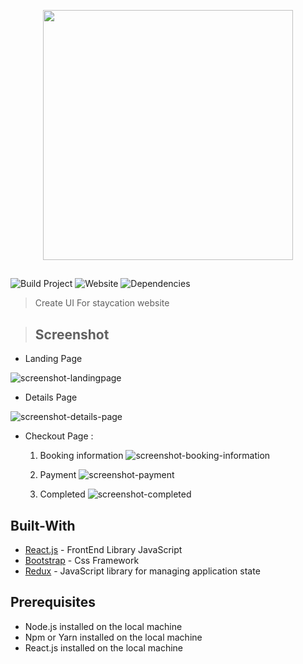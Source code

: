 <p align="center">
  <img width="400" src="https://user-images.githubusercontent.com/63716330/90742698-b8008f80-e2f9-11ea-973f-a6e153b6614a.png">
</p>

##

![Build Project](https://github.com/vuejs-id/blog/workflows/Build%20Project/badge.svg) ![Website](https://img.shields.io/website?url=https%3A%2F%2Fblog.vuejs.id%2F) ![Dependencies](https://img.shields.io/david/vuejs-id/blog.svg)

> Create UI For staycation website

> ## Screenshot

- Landing Page

![screenshot-landingpage](https://user-images.githubusercontent.com/63716330/90948555-3b40f300-e46a-11ea-95d2-75aabd81faa7.png)

- Details Page

![screenshot-details-page](https://user-images.githubusercontent.com/77246142/134699048-03f21b78-67bd-4f08-9cb7-bf9a0df6f994.png)

- Checkout Page :

  1. Booking information
![screenshot-booking-information](https://user-images.githubusercontent.com/63716330/90948722-dbe3e280-e46b-11ea-880a-a0fa6de3c0f4.png)

  2. Payment
![screenshot-payment](https://user-images.githubusercontent.com/63716330/90948742-1ea5ba80-e46c-11ea-860b-96ca6e676d56.png)

  3. Completed
![screenshot-completed](https://user-images.githubusercontent.com/63716330/90948815-c4592980-e46c-11ea-9602-76a8fb127577.png)

## Built-With

- [React.js](http://reactjs.org/) - FrontEnd Library JavaScript
- [Bootstrap](https://getbootstrap.com/) - Css Framework
- [Redux](https://redux.js.org/) - JavaScript library for managing application state

## Prerequisites

- Node.js installed on the local machine
- Npm or Yarn installed on the local machine
- React.js installed on the local machine


